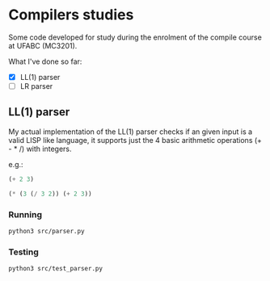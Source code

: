 # Compilers studies

Some code developed for study during the enrolment of the compile course at
UFABC (MC3201).

What I've done so far:

- [X] LL(1) parser
- [ ] LR parser

## LL(1) parser

My actual implementation of the LL(1) parser checks if an given input is a
valid LISP like language, it supports just the 4 basic arithmetic operations
(+ - * /) with integers.

e.g.:
```lisp
(+ 2 3)

(* (3 (/ 3 2)) (+ 2 3))
```

### Running

```sh
python3 src/parser.py
```

### Testing

```sh
python3 src/test_parser.py
```
